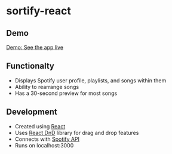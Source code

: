 # sortify-react

## Demo

[Demo: See the app live](https://philliparaujo.github.io/sortify-react/)

## Functionalty
- Displays Spotify user profile, playlists, and songs within them
- Ability to rearrange songs
- Has a 30-second preview for most songs

## Development
- Created using [React](https://reactjs.org/)
- Uses [React DnD](https://react-dnd.github.io/react-dnd/about) library for drag and drop features
- Connects with [Spotify API](https://developer.spotify.com/documentation/web-api/)
- Runs on localhost:3000
